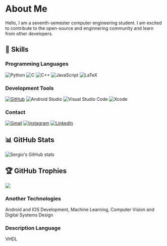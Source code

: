# About Me 

Hello, I am a seventh-semester computer engineering student. I am excited to contribute to the open-source and enginnering community and learn from other developers.

## 🚀 Skills 
### Programming Languages

![Python](https://img.shields.io/badge/Python-3776AB?style=for-the-badge&logo=python&logoColor=white) 
![C](https://img.shields.io/badge/c-%2300599C.svg?style=for-the-badge&logo=c&logoColor=white) 
![C++](https://img.shields.io/badge/C%2B%2B-00599C?style=for-the-badge&logo=c%2B%2B&logoColor=white) 
![JavaScript](https://img.shields.io/badge/JavaScript-323330?style=for-the-badge&logo=javascript&logoColor=F7DF1E) 
![LaTeX](https://img.shields.io/badge/latex-%23008080.svg?style=for-the-badge&logo=latex&logoColor=white)

### Development Tools

[![GitHub](https://img.shields.io/badge/github-%23121011.svg?style=for-the-badge&logo=github&logoColor=white)](https://github.com/sergio-venturi) 
![Android Studio](https://img.shields.io/badge/Android%20Studio-3DDC84.svg?style=for-the-badge&logo=android-studio&logoColor=white) 
![Visual Studio Code](https://img.shields.io/badge/Visual%20Studio%20Code-0078d7.svg?style=for-the-badge&logo=visual-studio-code&logoColor=white) 
![Xcode](https://img.shields.io/badge/Xcode-007ACC?style=for-the-badge&logo=Xcode&logoColor=white)

### Contact

[![Gmail](https://img.shields.io/badge/Gmail-D14836?style=for-the-badge&logo=gmail&logoColor=white)](mailto:sergio.venturi.pereira@gmail.com) 
[![Instagram](https://img.shields.io/badge/Instagram-%23E4405F.svg?style=for-the-badge&logo=Instagram&logoColor=white)](https://instagram.com/sergio_venturii?igshid=ZDdkNTZiNTM=)
[![LinkedIn](https://img.shields.io/badge/linkedin-%230077B5.svg?style=for-the-badge&logo=linkedin&logoColor=white)](https://www.linkedin.com/in/s%C3%A9rgio-venturi-pereira-8523221a6)

## 📊 GitHub Stats
![Sergio's GitHub stats](https://github-readme-stats.vercel.app/api?username=sergio-venturi&show_icons=true&theme=transparent&include_all_commits=false&count_private=true) 

## 🏆 GitHub Trophies
![](https://github-profile-trophy.vercel.app/?username=sergio-venturi&theme=darkhub&no-frame=false&no-bg=true&margin-w=4)

### Another Technologies 

Android and IOS Development, Machine Learning, Computer Vision and Digital Systems Design

### Description Language

VHDL
